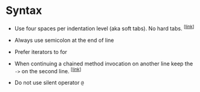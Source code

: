 # Syntax

* <a name="indentation"></a>Use four spaces per indentation level (aka soft tabs). No hard tabs. <sup>[[link](#indentation)]</sup>

- Always use semicolon at the end of line

- Prefer iterators to for

* <a name="chain-method"></a>When continuing a chained method invocation on another line keep the `->` on the second line. <sup>[[link](#chain-method)]</sup>

- Do not use silent operator `@`

